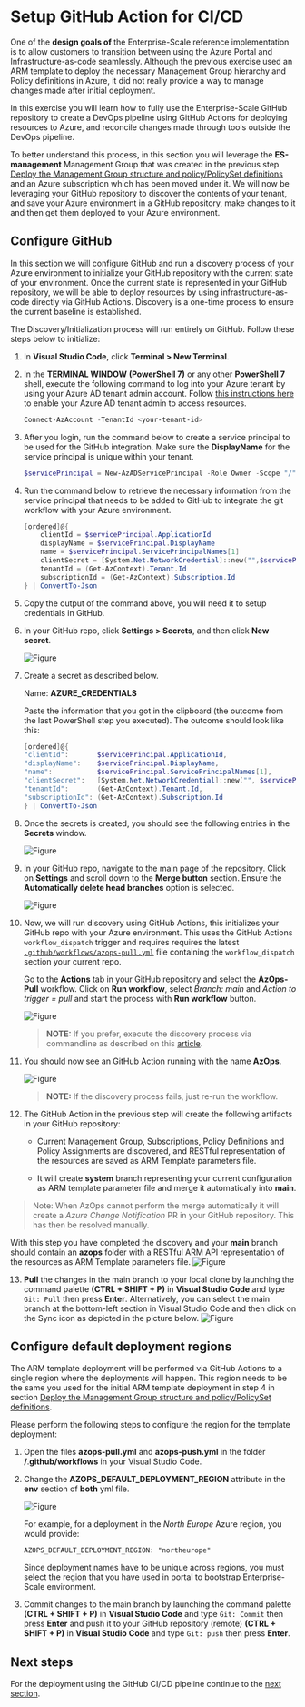 # Setup GitHub Action for CI/CD

One of the **design goals of** the Enterprise-Scale reference implementation is to allow customers to transition between using the Azure Portal and Infrastructure-as-code seamlessly. Although the previous exercise used an ARM template to deploy the necessary Management Group hierarchy and Policy definitions in Azure, it did not really provide a way to manage changes made after initial deployment.

In this exercise you will learn how to fully use the Enterprise-Scale GitHub repository to create a DevOps pipeline using GitHub Actions for deploying resources to Azure, and reconcile changes made through tools outside the DevOps pipeline.

To better understand this process, in this section you will leverage the **ES-management** Management Group that was created in the previous step [Deploy the Management Group structure and policy/PolicySet definitions](./deploy-tenant.md#deploy-the-management-group-structure-and-policypolicyset-definitions) and an Azure subscription which has been moved under it. We will now be leveraging your GitHub repository to discover the contents of your tenant, and save your Azure environment in a GitHub repository, make changes to it and then get them deployed to your Azure environment.

## Configure GitHub

In this section we will configure GitHub and run a discovery process of your Azure environment to initialize your GitHub repository with the current state of your environment. Once the current state is represented in your GitHub repository, we will be able to deploy resources by using infrastructure-as-code directly via GitHub Actions. Discovery is a one-time process to ensure the current baseline is established.

The Discovery/Initialization process will run entirely on GitHub. Follow these steps below to initialize:

1. In **Visual Studio Code**, click **Terminal > New Terminal**.

2. In the **TERMINAL WINDOW (PowerShell 7)** or any other **PowerShell 7** shell, execute the following command to log into your Azure tenant by using your Azure AD tenant admin account. Follow [this instructions here](../Deploy/setup-github.md#setup-github-and-azure-for-enterprise-scale) to enable your Azure AD tenant admin to access resources.

    ```PowerShell
    Connect-AzAccount -TenantId <your-tenant-id>
    ```

3. After you login, run the command below to create a service principal to be used for the GitHub integration. Make sure the **DisplayName** for the service principal is unique within your tenant.

    ```PowerShell
    $servicePrincipal = New-AzADServicePrincipal -Role Owner -Scope "/" -DisplayName es-<yourAlias>
    ```

4. Run the command below to retrieve the necessary information from the service principal that needs to be added to GitHub to integrate the git workflow with your Azure environment.

    ```PowerShell
    [ordered]@{
        clientId = $servicePrincipal.ApplicationId
        displayName = $servicePrincipal.DisplayName
        name = $servicePrincipal.ServicePrincipalNames[1]
        clientSecret = [System.Net.NetworkCredential]::new("",$servicePrincipal.Secret).Password
        tenantId = (Get-AzContext).Tenant.Id
        subscriptionId = (Get-AzContext).Subscription.Id
    } | ConvertTo-Json
    ```

5. Copy the output of the command above, you will need it to setup credentials in GitHub.

6. In your GitHub repo, click **Settings > Secrets**, and then click **New secret**.

    ![_Figure_](./media/wt-2.1-1.png)

7. Create a secret as described below.

    Name: **AZURE_CREDENTIALS**

   Paste the information that you got in the clipboard (the outcome from the last PowerShell step you executed). The outcome should look like this:

   ```PowerShell
   [ordered]@{
   "clientId":       $servicePrincipal.ApplicationId,
   "displayName":    $servicePrincipal.DisplayName,
   "name":           $servicePrincipal.ServicePrincipalNames[1],
   "clientSecret":   [System.Net.NetworkCredential]::new("", $servicePrincipal.Secret).Password,
   "tenantId":       (Get-AzContext).Tenant.Id,
   "subscriptionId": (Get-AzContext).Subscription.Id
   } | ConvertTo-Json
   ```

8. Once the secrets is created, you should see the following entries in the **Secrets** window.

    ![_Figure_](./media/wt-2.1-2.png)

9. In your GitHub repo, navigate to the main page of the repository. Click on **Settings** and scroll down to the **Merge button** section. Ensure the **Automatically delete head branches** option is selected.

    ![_Figure_](./media/wt-2.1-2.5.png)

10. Now, we will run discovery using GitHub Actions, this initializes your GitHub repo with your Azure environment. This uses the GitHub Actions `workflow_dispatch` trigger and requires requires the latest [`.github/workflows/azops-pull.yml`](../../../.github/workflows) file containing the `workflow_dispatch` section your current repo.

    Go to the **Actions** tab in your GitHub repository and select the **AzOps-Pull** workflow. Click on **Run workflow**, select _Branch: main_ and _Action to trigger = pull_ and start the process with **Run workflow** button.

    ![_Figure_](./media/wt-2.1-3.png)

    > **NOTE:**
    >If you prefer, execute the discovery process via commandline as described on this [article](../Deploy/discover-environment.md).

11. You should now see an GitHub Action running with the name **AzOps**.

    ![_Figure_](./media/wt-2.1-5.png)

    > **NOTE:**
    > If the discovery process fails, just re-run the workflow.

12. The GitHub Action in the previous step will create the following artifacts in your GitHub repository:

    - Current Management Group, Subscriptions, Policy Definitions and Policy Assignments are discovered, and RESTful representation of the resources are saved as ARM Template parameters file.

    - It will create **system** branch representing your current configuration as ARM template parameter file and merge it automatically into **main**.

> Note: When AzOps cannot perform the merge automatically it will create a _Azure Change Notification_ PR in your GitHub repository. This has then be resolved manually.

With this step you have completed the discovery and your **main** branch should contain an **azops** folder with a RESTful ARM API representation of the resources as ARM Template parameters file.
    ![_Figure_](./media/wt-2.1-7.png)

13. **Pull** the changes in the main branch to your local clone by launching the command palette **(CTRL + SHIFT + P)** in **Visual Studio Code** and type `Git: Pull` then press **Enter**. Alternatively, you can select the main branch at the bottom-left section in Visual Studio Code and then click on the Sync icon as depicted in the picture below.
    ![_Figure_](./media/wt-2.1-8.png)

## Configure default deployment regions

The ARM template deployment will be performed via GitHub Actions to a single region where the deployments will happen. This region needs to be the same you used for the initial ARM template deployment in step 4 in section [Deploy the Management Group structure and policy/PolicySet definitions](./deploy-tenant.md#deploy-the-management-group-structure-and-policypolicyset-definitions).

Please perform the following steps to configure the region for the template deployment:

1. Open the files **azops-pull.yml** and **azops-push.yml** in the folder **/**.**github/workflows** in your Visual Studio Code.

2. Change the **AZOPS_DEFAULT_DEPLOYMENT_REGION** attribute in the **env** section of **both** yml file.

    ![_Figure_](./media/wt-2.2-1.png)

    For example, for a deployment in the _North Europe_ Azure region, you would provide:

    `AZOPS_DEFAULT_DEPLOYMENT_REGION: "northeurope"`

    Since deployment names have to be unique across regions, you must select the region that you have used in portal to bootstrap Enterprise-Scale environment.

3. Commit changes to the main branch by launching the command palette **(CTRL + SHIFT + P)** in **Visual Studio Code** and type `Git: Commit` then press **Enter** and push it to your GitHub repository (remote) **(CTRL + SHIFT + P)** in **Visual Studio Code** and type `Git: push` then press **Enter**.

## Next steps

For the deployment using the GitHub CI/CD pipeline continue to the [next section](./use-git-pipeline.md).
